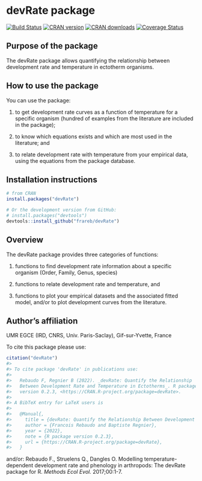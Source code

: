 
<!-- README.md is generated from README.Rmd. Please edit that file -->

# devRate package

[![Build
Status](https://travis-ci.org/frareb/devRate.svg?branch=master)](https://travis-ci.org/frareb/devRate)
[![CRAN
version](https://www.r-pkg.org/badges/version/devRate)](https://CRAN.R-project.org/package=devRate)
[![CRAN
downloads](https://cranlogs.r-pkg.org/badges/devRate)](https://CRAN.R-project.org/package=devRate)
[![Coverage
Status](https://img.shields.io/codecov/c/gh/frareb/devRate/master.svg)](https://app.codecov.io/gh/frareb/devRate?branch=master)

## Purpose of the package

The devRate package allows quantifying the relationship between
development rate and temperature in ectotherm organisms.

## How to use the package

You can use the package:

1.  to get development rate curves as a function of temperature for a
    specific organism (hundred of examples from the literature are
    included in the package);

2.  to know which equations exists and which are most used in the
    literature; and

3.  to relate development rate with temperature from your empirical
    data, using the equations from the package database.

## Installation instructions

``` r
# from CRAN
install.packages("devRate")

# Or the development version from GitHub:
# install.packages("devtools")
devtools::install_github("frareb/devRate")
```

## Overview

The devRate package provides three categories of functions:

1.  functions to find development rate information about a specific
    organism (Order, Family, Genus, species)

2.  functions to relate development rate and temperature, and

3.  functions to plot your empirical datasets and the associated fitted
    model, and/or to plot development curves from the literature.

## Author’s affiliation

UMR EGCE (IRD, CNRS, Univ. Paris-Saclay), Gif-sur-Yvette, France

To cite this package please use:

``` r
citation("devRate") 
#> 
#> To cite package 'devRate' in publications use:
#> 
#>   Rebaudo F, Regnier B (2022). _devRate: Quantify the Relationship
#>   Between Development Rate and Temperature in Ectotherms_. R package
#>   version 0.2.3, <https://CRAN.R-project.org/package=devRate>.
#> 
#> A BibTeX entry for LaTeX users is
#> 
#>   @Manual{,
#>     title = {devRate: Quantify the Relationship Between Development Rate and Temperature in Ectotherms},
#>     author = {Francois Rebaudo and Baptiste Regnier},
#>     year = {2022},
#>     note = {R package version 0.2.3},
#>     url = {https://CRAN.R-project.org/package=devRate},
#>   }
```

and/or: Rebaudo F., Struelens Q., Dangles O. Modelling
temperature-dependent development rate and phenology in arthropods: The
devRate package for R. *Methods Ecol Evol.* 2017;00:1-7.
